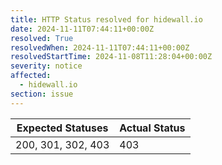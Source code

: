 ```yaml
---
title: HTTP Status resolved for hidewall.io
date: 2024-11-11T07:44:11+00:00Z
resolved: True
resolvedWhen: 2024-11-11T07:44:11+00:00Z
resolvedStartTime: 2024-11-08T11:28:04+00:00Z
severity: notice
affected:
  - hidewall.io
section: issue
---
```


| Expected Statuses | Actual Status  |
|-------------------|----------------|
| 200, 301, 302, 403 | 403 |
